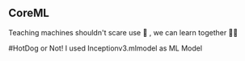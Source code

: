 ## CoreML
Teaching machines shouldn't scare use 🐓 , we can learn together 💪🏼

#HotDog or Not!
I used Inceptionv3.mlmodel as ML Model

